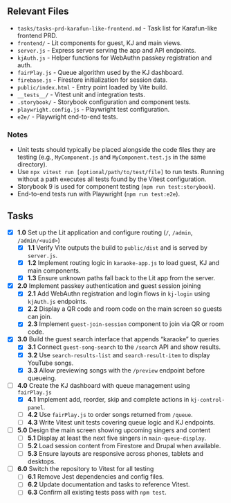 ## Relevant Files

- `tasks/tasks-prd-karafun-like-frontend.md` - Task list for Karafun-like frontend PRD.
- `frontend/` - Lit components for guest, KJ and main views.
- `server.js` - Express server serving the app and API endpoints.
- `kjAuth.js` - Helper functions for WebAuthn passkey registration and auth.
- `fairPlay.js` - Queue algorithm used by the KJ dashboard.
- `firebase.js` - Firestore initialization for session data.
- `public/index.html` - Entry point loaded by Vite build.
- `__tests__/` - Vitest unit and integration tests.
- `.storybook/` - Storybook configuration and component tests.
- `playwright.config.js` - Playwright test configuration.
- `e2e/` - Playwright end-to-end tests.

### Notes

- Unit tests should typically be placed alongside the code files they are testing (e.g., `MyComponent.js` and `MyComponent.test.js` in the same directory).
- Use `npx vitest run [optional/path/to/test/file]` to run tests. Running without a path executes all tests found by the Vitest configuration.
- Storybook 9 is used for component testing (`npm run test:storybook`).
- End-to-end tests run with Playwright (`npm run test:e2e`).

## Tasks

- [x] **1.0** Set up the Lit application and configure routing (`/`, `/admin`, `/admin/<uuid>`)
  - [x] **1.1** Verify Vite outputs the build to `public/dist` and is served by `server.js`.
  - [x] **1.2** Implement routing logic in `karaoke-app.js` to load guest, KJ and main components.
  - [x] **1.3** Ensure unknown paths fall back to the Lit app from the server.
- [x] **2.0** Implement passkey authentication and guest session joining
  - [x] **2.1** Add WebAuthn registration and login flows in `kj-login` using `kjAuth.js` endpoints.
  - [x] **2.2** Display a QR code and room code on the main screen so guests can join.
  - [x] **2.3** Implement `guest-join-session` component to join via QR or room code.
- [x] **3.0** Build the guest search interface that appends “karaoke” to queries
  - [x] **3.1** Connect `guest-song-search` to the `/search` API and show results.
  - [x] **3.2** Use `search-results-list` and `search-result-item` to display YouTube songs.
  - [x] **3.3** Allow previewing songs with the `/preview` endpoint before queueing.
- [ ] **4.0** Create the KJ dashboard with queue management using `fairPlay.js`
  - [x] **4.1** Implement add, reorder, skip and complete actions in `kj-control-panel`.
  - [ ] **4.2** Use `fairPlay.js` to order songs returned from `/queue`.
  - [ ] **4.3** Write Vitest unit tests covering queue logic and KJ endpoints.
- [ ] **5.0** Design the main screen showing upcoming singers and content
  - [ ] **5.1** Display at least the next five singers in `main-queue-display`.
  - [ ] **5.2** Load session content from Firestore and Drupal when available.
  - [ ] **5.3** Ensure layouts are responsive across phones, tablets and desktops.
- [ ] **6.0** Switch the repository to Vitest for all testing
  - [ ] **6.1** Remove Jest dependencies and config files.
  - [ ] **6.2** Update documentation and tasks to reference Vitest.
  - [ ] **6.3** Confirm all existing tests pass with `npm test`.
